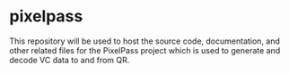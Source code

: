 # pixelpass
This repository will be used to host the source code, documentation, and other related files for the PixelPass project which is used to generate and decode VC data to and from QR.
